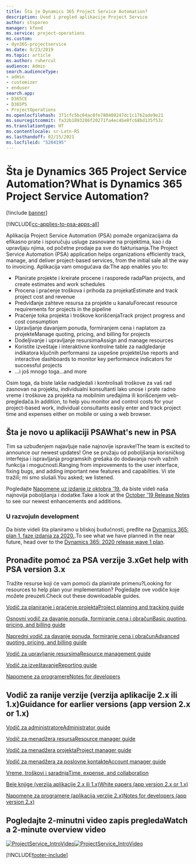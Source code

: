 ```yaml
---
title: Šta je Dynamics 365 Project Service Automation?
description: Uvod i pregled aplikacije Project Service
author: stsporen
manager: kfend
ms.service: project-operations
ms.custom:
- dyn365-projectservice
ms.date: 9/23/2019
ms.topic: article
ms.author: ruhercul
audience: Admin
search.audienceType:
- admin
- customizer
- enduser
search.app:
- D365CE
- D365PS
- ProjectOperations
ms.openlocfilehash: 371cfc5bc04ac0fe780400247dc1c1762ade9e21
ms.sourcegitcommit: fa32b1893286f20271fa4ec4be8fc68bd135f53c
ms.translationtype: HT
ms.contentlocale: sr-Latn-RS
ms.lasthandoff: 02/15/2021
ms.locfileid: "5284195"
---
```

# <a name="what-is-dynamics-365-project-service-automation"></a><span data-ttu-id="6a900-103">Šta je Dynamics 365 Project Service Automation?</span><span class="sxs-lookup"><span data-stu-id="6a900-103">What is Dynamics 365 Project Service Automation?</span></span>

[!include [banner](../includes/psa-now-project-operations.md)]

[!INCLUDE[cc-applies-to-psa-apps-all](../includes/cc-applies-to-psa-apps-all.md)]

<span data-ttu-id="6a900-104">Aplikacija Project Service Automation (PSA) pomaže organizacijama da efikasno prate i isporučuju usluge zasnovane na projektima, kao i da upravljaju njima, od početne prodaje pa sve do fakturisanja.</span><span class="sxs-lookup"><span data-stu-id="6a900-104">The Project Service Automation (PSA) application helps organizations efficiently track, manage, and deliver project-based services, from the initial sale all the way to invoicing.</span></span> <span data-ttu-id="6a900-105">Aplikacija vam omogućava da:</span><span class="sxs-lookup"><span data-stu-id="6a900-105">The app enables you to:</span></span>

- <span data-ttu-id="6a900-106">Planirate projekte i kreirate procene i rasporede rada</span><span class="sxs-lookup"><span data-stu-id="6a900-106">Plan projects, and create estimates and work schedules</span></span>
- <span data-ttu-id="6a900-107">Procena i praćenje troškova i prihoda za projekat</span><span class="sxs-lookup"><span data-stu-id="6a900-107">Estimate and track project cost and revenue</span></span>
- <span data-ttu-id="6a900-108">Predviđanje zahteve resursa za projekte u kanalu</span><span class="sxs-lookup"><span data-stu-id="6a900-108">Forecast resource requirements for projects in the pipeline</span></span>
- <span data-ttu-id="6a900-109">Praćenje toka projekta i troškove korišćenja</span><span class="sxs-lookup"><span data-stu-id="6a900-109">Track project progress and cost consumption</span></span>
- <span data-ttu-id="6a900-110">Upravljanje davanjem ponuda, formiranjem cena i naplatom za projekte</span><span class="sxs-lookup"><span data-stu-id="6a900-110">Manage quoting, pricing, and billing for projects</span></span>
- <span data-ttu-id="6a900-111">Dodeljivanje i upravljanje resursima</span><span class="sxs-lookup"><span data-stu-id="6a900-111">Assign and manage resources</span></span>
- <span data-ttu-id="6a900-112">Koristite izveštaje i interaktivne kontrolne table za nadgledanje indikatora ključnih performansi za uspešne projekte</span><span class="sxs-lookup"><span data-stu-id="6a900-112">Use reports and interactive dashboards to monitor key performance indicators for successful projects</span></span>
- <span data-ttu-id="6a900-113">...i još mnogo toga</span><span class="sxs-lookup"><span data-stu-id="6a900-113">...and more</span></span>

<span data-ttu-id="6a900-114">Osim toga, da biste lakše nadgledali i kontrolisali troškove za vaš rad zasnovan na projektu, individualni konsultanti lako unose i prate radno vreme i troškove za projekta na mobilnim uređajima ili korišćenjem veb-pregledača.</span><span class="sxs-lookup"><span data-stu-id="6a900-114">In addition, to help you monitor and control costs for your project-based work, individual consultants easily enter and track project time and expenses either on mobile or using a web browser.</span></span>

## <a name="whats-new-in-psa"></a><span data-ttu-id="6a900-115">Šta je novo u aplikaciji PSA</span><span class="sxs-lookup"><span data-stu-id="6a900-115">What's new in PSA</span></span>
<span data-ttu-id="6a900-116">Tim sa uzbuđenjem najavljuje naše najnovije ispravke!</span><span class="sxs-lookup"><span data-stu-id="6a900-116">The team is excited to announce our newest updates!</span></span> <span data-ttu-id="6a900-117">One se pružaju od poboljšanja korisničkog interfejsa i ispravljanja programskih grešaka do dodavanja novih važnih funkcija i mogućnosti.</span><span class="sxs-lookup"><span data-stu-id="6a900-117">Ranging from improvements to the user interface, fixing bugs, and adding important new features and capabilties.</span></span> <span data-ttu-id="6a900-118">Vi ste tražili; mi smo slušali.</span><span class="sxs-lookup"><span data-stu-id="6a900-118">You asked; we listened.</span></span>

<span data-ttu-id="6a900-119">Pogledajte [Napomene uz izdanje iz oktobra '19.](https://docs.microsoft.com/dynamics365-release-plan/2019wave2/index) da biste videli naša najnovija poboljšanja i dodatke.</span><span class="sxs-lookup"><span data-stu-id="6a900-119">Take a look at the [October '19 Release Notes](https://docs.microsoft.com/dynamics365-release-plan/2019wave2/index) to see our newest enhancements and additions.</span></span>

### <a name="in-development"></a><span data-ttu-id="6a900-120">U razvoju</span><span class="sxs-lookup"><span data-stu-id="6a900-120">In development</span></span>
<span data-ttu-id="6a900-121">Da biste videli šta planiramo u bliskoj budućnosti, pređite na [Dynamics 365: plan 1. faze izdanja za 2020.](https://docs.microsoft.com/dynamics365-release-plan/2020wave1/index).</span><span class="sxs-lookup"><span data-stu-id="6a900-121">To see what we have planned in the near future, head over to the [Dynamics 365: 2020 release wave 1 plan](https://docs.microsoft.com/dynamics365-release-plan/2020wave1/index).</span></span>

## <a name="get-help-with-psa-version-3x"></a><span data-ttu-id="6a900-122">Pronađite pomoć za PSA verzije 3.x</span><span class="sxs-lookup"><span data-stu-id="6a900-122">Get help with PSA version 3.x</span></span>
<span data-ttu-id="6a900-123">Tražite resurse koji će vam pomoći da planirate primenu?</span><span class="sxs-lookup"><span data-stu-id="6a900-123">Looking for resources to help plan your implementation?</span></span> <span data-ttu-id="6a900-124">Pogledajte ove vodiče koje možete preuzeti.</span><span class="sxs-lookup"><span data-stu-id="6a900-124">Check out these downloadable guides.</span></span>

 [<span data-ttu-id="6a900-125">Vodič za planiranje i praćenje projekta</span><span class="sxs-lookup"><span data-stu-id="6a900-125">Project planning and tracking guide</span></span>](../psa/implementation-guides/project-planning-tracking.md)

 [<span data-ttu-id="6a900-126">Osnovni vodič za davanje ponuda, formiranje cena i obračun</span><span class="sxs-lookup"><span data-stu-id="6a900-126">Basic quoting, pricing, and billing guide</span></span>](../psa/implementation-guides/begin-quoting-pricing-billing.md)

 [<span data-ttu-id="6a900-127">Napredni vodič za davanje ponuda, formiranje cena i obračun</span><span class="sxs-lookup"><span data-stu-id="6a900-127">Advanced quoting, pricing, and billing guide</span></span>](../psa/implementation-guides/adv-quoting-pricing-billing.md)

 [<span data-ttu-id="6a900-128">Vodič za upravljanje resursima</span><span class="sxs-lookup"><span data-stu-id="6a900-128">Resource management guide</span></span>](../psa/implementation-guides/resource-management-guide.md)

 [<span data-ttu-id="6a900-129">Vodič za izveštavanje</span><span class="sxs-lookup"><span data-stu-id="6a900-129">Reporting guide</span></span>](../psa/implementation-guides/reporting-guide.md)

 [<span data-ttu-id="6a900-130">Napomene za programere</span><span class="sxs-lookup"><span data-stu-id="6a900-130">Notes for developers</span></span>](../psa/developer-guides/overview-dev-notes-v3.x.md)

## <a name="guidance-for-earlier-versions-app-version-2x-or-1x"></a><span data-ttu-id="6a900-131">Vodič za ranije verzije (verzija aplikacije 2.x ili 1.x)</span><span class="sxs-lookup"><span data-stu-id="6a900-131">Guidance for earlier versions (app version 2.x or 1.x)</span></span>
 [<span data-ttu-id="6a900-132">Vodič za administratore</span><span class="sxs-lookup"><span data-stu-id="6a900-132">Administrator guide</span></span>](../psa/admin-guide.md)

 [<span data-ttu-id="6a900-133">Vodič za menadžera resursa</span><span class="sxs-lookup"><span data-stu-id="6a900-133">Resource manager guide</span></span>](../psa/resource-manager-guide.md)

 [<span data-ttu-id="6a900-134">Vodič za menadžera projekta</span><span class="sxs-lookup"><span data-stu-id="6a900-134">Project manager guide</span></span>](../psa/project-manager-guide.md)

 [<span data-ttu-id="6a900-135">Vodič za menadžera za poslovne kontakte</span><span class="sxs-lookup"><span data-stu-id="6a900-135">Account manager guide</span></span>](../psa/account-manager-guide.md)

 [<span data-ttu-id="6a900-136">Vreme, troškovi i saradnja</span><span class="sxs-lookup"><span data-stu-id="6a900-136">Time, expense, and collaboration</span></span>](../psa/time-expense-collaboration-guide.md)

 [<span data-ttu-id="6a900-137">Bele knjige (verzija aplikacije 2.x ili 1.x)</span><span class="sxs-lookup"><span data-stu-id="6a900-137">White papers (app version 2.x or 1.x)</span></span>](../psa/white-papers.md)

 [<span data-ttu-id="6a900-138">Napomene za programere (aplikacija verzije 2.x)</span><span class="sxs-lookup"><span data-stu-id="6a900-138">Notes for developers (app version 2.x)</span></span>](../psa/developer-guides/add-custom-qoi-forms-v2.x.md)

 ## <a name="watch-a-2-minute-overview-video"></a><span data-ttu-id="6a900-139">Pogledajte 2-minutni video zapis pregleda</span><span class="sxs-lookup"><span data-stu-id="6a900-139">Watch a 2-minute overview video</span></span>
 <a name="heroArea"></a> <span data-ttu-id="6a900-140">[![ProjectService_IntroVideo](../psa/media/project-service-intro-video.png "ProjectService_IntroVideo")](https://go.microsoft.com/fwlink/p/?LinkId=799457)</span><span class="sxs-lookup"><span data-stu-id="6a900-140">[![ProjectService_IntroVideo](../psa/media/project-service-intro-video.png "ProjectService_IntroVideo")](https://go.microsoft.com/fwlink/p/?LinkId=799457)</span></span>




[!INCLUDE[footer-include](../includes/footer-banner.md)]